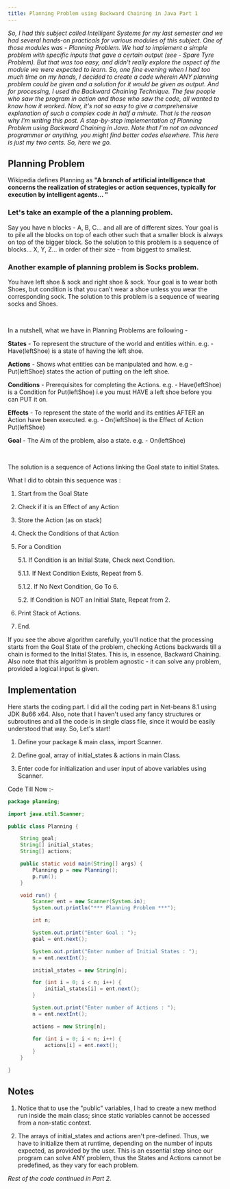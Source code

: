```yaml
---
title: Planning Problem using Backward Chaining in Java Part 1 
---
```


_So, I had this subject called Intelligent Systems for my last semester and we had several hands-on practicals for various modules of this subject. One of those modules was - Planning Problem. We had to implement a simple problem with specific inputs that gave a certain output (see - Spare Tyre Problem). But that was too easy, and didn't really explore the aspect of the module we were expected to learn. So, one fine evening when I had too much time on my hands, I decided to create a code wherein ANY planning problem could be given and a solution for it would be given as output. And for processing, I used the Backward Chaining Technique. The few people who saw the program in action and those who saw the code, all wanted to know how it worked. Now, it's not so easy to give a comprehensive explanation of such a complex code in half a minute. That is the reason why I'm writing this post. A step-by-step implementation of Planning Problem using Backward Chaining in Java. Note that I'm not an advanced programmer or anything, you might find better codes elsewhere. This here is just my two cents. So, here we go._

## Planning Problem

Wikipedia defines Planning as **"A branch of artificial intelligence that concerns the realization of strategies or action sequences, typically for execution by intelligent agents... "**

### Let's take an example of the a planning problem.

Say you have n blocks - A, B, C... and all are of different sizes. Your goal is to pile all the blocks on top of each other such that a smaller block is always on top of the bigger block. So the solution to this problem is a sequence of blocks... X, Y, Z... in order of their size - from biggest to smallest.

### Another example of planning problem is Socks problem.

You have left shoe & sock and right shoe & sock. Your goal is to wear both Shoes, but condition is that you can't wear a shoe unless you wear the corresponding sock. The solution to this problem is a sequence of wearing socks and Shoes.

&nbsp;

In a nutshell, what we have in Planning Problems are following -

**States** - To represent the structure of the world and entities within.
e.g. - Have(leftShoe) is a state of having the left shoe.

**Actions** - Shows what entities can be manipulated and how.
e.g - Put(leftShoe) states the action of putting on the left shoe.

**Conditions** - Prerequisites for completing the Actions.
e.g. - Have(leftShoe) is a Condition for Put(leftShoe) i.e you must HAVE a left shoe before you can PUT it on.

**Effects** - To represent the state of the world and its entities AFTER an Action have been executed.
e.g. - On(leftShoe) is the Effect of Action Put(leftShoe)

**Goal** - The Aim of the problem, also a state.
e.g. - On(leftShoe)

&nbsp;

The solution is a sequence of Actions linking the Goal state to initial States. 

What I did to obtain this sequence was :

1. Start from the Goal State

2. Check if it is an Effect of any Action

3. Store the Action (as on stack)

4. Check the Conditions of that Action

5. For a Condition

    5.1. If Condition is an Initial State, Check next Condition.

    5.1.1. If Next Condition Exists, Repeat from 5.

    5.1.2. If No Next Condition, Go To 6.

    5.2. If Condition is NOT an Initial State, Repeat from 2.

6. Print Stack of Actions.

7. End.

If you see the above algorithm carefully, you'll notice that the processing starts from the Goal State of the problem, checking Actions backwards till a chain is formed to the Initial States. This is, in essence, Backward Chaining. Also note that this algorithm is problem agnostic - it can solve any problem, provided a logical input is given.

## Implementation

Here starts the coding part. I did all the coding part in Net-beans 8.1 using JDK 8u66 x64. Also, note that I haven't used any fancy structures or subroutines and all the code is in single class file, since it would be easily understood that way. So, Let's start!

1. Define your package & main class, import Scanner.

2. Define goal, array of initial_states & actions in main Class.

3. Enter code for initialization and user input of above variables using Scanner.

Code Till Now :-

```java
package planning;

import java.util.Scanner;

public class Planning {

    String goal;
    String[] initial_states;
    String[] actions;

    public static void main(String[] args) {
        Planning p = new Planning();
        p.run();
    }

    void run() {
        Scanner ent = new Scanner(System.in);
        System.out.println("*** Planning Problem ***");

        int n;

        System.out.print("Enter Goal : ");
        goal = ent.next();

        System.out.print("Enter number of Initial States : ");
        n = ent.nextInt();

        initial_states = new String[n];

        for (int i = 0; i < n; i++) {
            initial_states[i] = ent.next();
        }

        System.out.print("Enter number of Actions : ");
        n = ent.nextInt();

        actions = new String[n];

        for (int i = 0; i < n; i++) {
            actions[i] = ent.next();
        }
    }

}
```

## Notes

1. Notice that to use the "public" variables, I had to create a new method run inside the main class; since static variables cannot be accessed from a non-static context.

2. The arrays of initial_states and actions aren't pre-defined. Thus, we have to initialize them at runtime, depending on the number of inputs expected, as provided by the user. This is an essential step since our program can solve ANY problem, thus the States and Actions cannot be predefined, as they vary for each problem.

_Rest of the code continued in Part 2._
